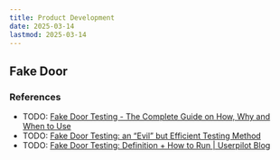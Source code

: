 ```yaml
---
title: Product Development
date: 2025-03-14
lastmod: 2025-03-14
---
```


## Fake Door
### References
- TODO: [Fake Door Testing - The Complete Guide on How, Why and When to Use](https://www.gethorizon.net/guides/fake-door-testing)
- TODO: [Fake Door Testing: an “Evil” but Efficient Testing Method](https://data36.com/fake-door-testing)
- TODO: [Fake Door Testing: Definition + How to Run | Userpilot Blog](https://userpilot.com/blog/fake-door-testing)
